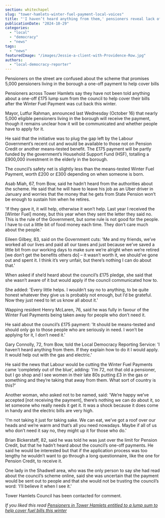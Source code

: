 ```yaml
---
section: whitechapel
slug: "tower-hamlets-winter-fuel-payment-local-voices"
title: "'I haven’t heard anything from them,' pensioners reveal lack of communication following one-off Winter Fuel Payment announcement"
publicationDate: "2024-10-29"
categories: 
  - "local"
  - "democracy"
  - "news"
tags: 
  - "news"
featuredImage: "/images/Jessie-a-client-with-Providence-Row.jpg"
authors: 
  - "local-democracy-reporter"
---
```


Pensioners on the street are confused about the scheme that promises 5,000 pensioners living in the borough a one-off payment to help cover bills

Pensioners across Tower Hamlets say they have not been told anything about a one-off £175 lump sum from the council to help cover their bills after the Winter Fuel Payment was cut back this winter.

Mayor, Lutfur Rahman, announced last Wednesday (October 16) that nearly 5,000 eligible pensioners living in the borough will receive the payment, though it remains unclear how it will be communicated and whether people have to apply for it.

He said that the initiative was to plug the gap left by the Labour Government’s recent cut and would be available to those not on Pension Credit or another means-tested benefit. The £175 payment will be partly funded by the government’s Household Support Fund (HSF), totalling a £900,000 investment in the elderly in the borough.

The council’s safety net is slightly less than the means-tested Winter Fuel Payment, worth £200 or £300 depending on when someone is born.

Asab Miah, 67, from Bow, said he hadn’t heard from the authorities about the scheme. He said that he will have to leave his job as an Uber driver in January and worries that the money that he gets from State Pension won’t be enough to sustain him when he retires.

'If they gave it, it will help, otherwise it won’t help. Last year I received the \[Winter Fuel\] money, but this year when they sent the letter they said no. This is the rule of the Government, but some rule is not good for the people. I have to cut a little bit of food money each time. They don’t care much about the people.'

Eileen Gilbey, 83, said on the Government cuts: 'Me and my friends, we’ve worked all our lives and paid all our taxes and just because we’ve saved a little bit from our working days to make sure we’re alright when we’re retired \[we don’t get the benefits others do\] – it wasn’t worth it, we should’ve gone out and spent it. I think it’s very unfair, but there’s nothing I can do about that.'

When asked if she’d heard about the council’s £175 pledge, she said that she wasn’t aware of it but would apply if the council communicated how to.

She added: 'Every little helps. I wouldn’t say no to anything, to be quite honest whatever they give us is probably not enough, but I’d be grateful. Now they just need to let us know all about it.'

Wapping resident Henry McLaren, 76, said he was fully in favour of the Winter Fuel Payments being taken away for people who don’t need it.

He said about the council’s £175 payment: 'It should be means-tested and should only go to those people who are seriously in need. I won’t be applying for it, I don’t need it.'

Gary Connolly, 72, from Bow, told the Local Democracy Reporting Service: 'I haven’t heard anything from them. If they explain how to do it I would apply. It would help out with the gas and electric.'

He said the news that Labour would be cutting the Winter Fuel Payments came ‘completely out of the blue’, adding: 'I’m 72, not that old a pensioner, but I go shop and I see women in their late 80s putting £3 in the gas or something and they’re taking that away from them. What sort of country is this?'

Another woman, who asked not to be named, said: 'We’re happy we’ve accepted \[not receiving the payment\], there’s nothing we can do about it, so let someone who really needs it get it. It was a shock because it does come in handy and the electric bills are very high.

'I’m not taking it just for taking sake. We can eat, we’ve got a roof over our heads and we’re warm and that’s all you need nowadays. Maybe if all of us who don’t need it say no, they might up it for those who do.'

Brian Bickerstaff, 82, said he was told he was just over the limit for Pension Credit, but that he hadn’t heard about the council’s one-off payments. He said he would be interested but that if the application process was too lengthy he wouldn’t want to go through a long questionnaire, like the one for Pension Credit, to receive it.

One lady in the Shadwell area, who was the only person to say she had read about the council’s scheme online, said she was uncertain that the payment would be sent out to people and that she would not be trusting the council’s word: 'I’ll believe it when I see it.'

Tower Hamlets Council has been contacted for comment.

_If you liked this read [Pensioners in Tower Hamlets entitled to a lump sum to help cover fuel bills this winter](https://whitechapellondon.co.uk/2024-winter-fuel-payment-pensioners-tower-hamlets/)_
